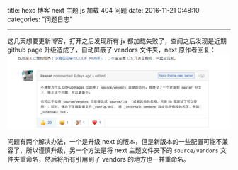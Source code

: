 title: hexo 博客 next 主题 js 加载 404 问题
date: 2016-11-21 0:48:10
categories: "问题日志"


---


这几天想要更新博客，打开之后发现所有 js 都加载失败了，查阅之后发现是近期 github page 升级造成了，自动屏蔽了 vendors 文件夹，next 原作者回复：
![Alt text](/images/1479660158479.png)

问题有两个解决办法，一个是升级 next 的版本，但是新版本的一些配置可能不兼容了，所以谨慎升级，另一个方法是将 next 主题文件夹下的 `source/vendors` 文件夹重命名，然后将所有引用到了 vendors 的地方也一并重命名。